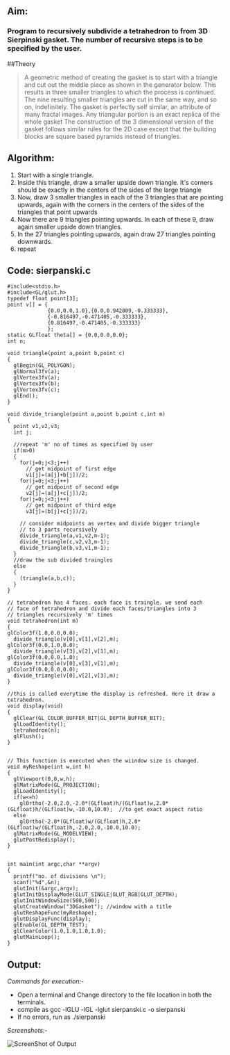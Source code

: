 ## Aim: 
### Program to recursively subdivide a tetrahedron to from 3D Sierpinski gasket. The number of recursive steps is to be specified by the user.

##Theory
> A geometric method of creating the gasket is to start with a triangle and cut out the middle piece as shown in the generator below. This results in three smaller triangles to which the process is continued. The nine resulting smaller triangles are cut in the same way, and so on, indefinitely. The gasket is perfectly self similar, an attribute of many fractal images. Any triangular portion is an exact replica of the whole gasket
> The construction of the 3 dimensional version of the gasket follows similar rules for the 2D case except that the building blocks are square based pyramids instead of triangles.

## Algorithm: 
1. Start with a single triangle.
2. Inside this triangle, draw a smaller upside down triangle. It's corners should be exactly in the centers of the sides of the large triangle
3. Now, draw 3 smaller triangles in each of the 3 triangles that are pointing upwards, again with the corners in the centers of the sides of the triangles that point upwards
4. Now there are 9 triangles pointing upwards. In each of these 9, draw again smaller upside down triangles.
5. In the 27 triangles pointing upwards, again draw 27 triangles pointing downwards.
6. repeat

## Code: sierpanski.c
    #include<stdio.h>
    #include<GL/glut.h>
    typedef float point[3];
    point v[] = {
                 {0.0,0.0,1.0},{0.0,0.942809,-0.333333},
                 {-0.816497,-0.471405,-0.333333},
                 {0.816497,-0.471405,-0.333333}
                 };
    static GLfloat theta[] = {0.0,0.0,0.0};
    int n;
    
    void triangle(point a,point b,point c)
    {
      glBegin(GL_POLYGON);
      glNormal3fv(a);
      glVertex3fv(a);
      glVertex3fv(b);
      glVertex3fv(c);
      glEnd();
    }
  
    void divide_triangle(point a,point b,point c,int m)
    {
      point v1,v2,v3;
      int j;
      
      //repeat 'm' no of times as specified by user
      if(m>0)		
      {
        for(j=0;j<3;j++)
          // get midpoint of first edge
          v1[j]=(a[j]+b[j])/2;		
        for(j=0;j<3;j++)
          // get midpoint of second edge
          v2[j]=(a[j]+c[j])/2;		
        for(j=0;j<3;j++)
          // get midpoint of third edge
          v3[j]=(b[j]+c[j])/2;		
        
        // consider midpoints as vertex and divide bigger triangle 
        // to 3 parts recursively
        divide_triangle(a,v1,v2,m-1);	
        divide_triangle(c,v2,v3,m-1);
        divide_triangle(b,v3,v1,m-1);
      }
      //draw the sub divided traingles
      else 
      {
        (triangle(a,b,c));		
      }
    }
    
    // tetrahedron has 4 faces. each face is traingle. we send each 
    // face of tetrahedron and divide each faces/triangles into 3 
    // triangles recursively 'm' times
    void tetrahedron(int m)
    {
    glColor3f(1.0,0.0,0.0);
      divide_triangle(v[0],v[1],v[2],m);
    glColor3f(0.0,1.0,0.0);
      divide_triangle(v[3],v[2],v[1],m);
    glColor3f(0.0,0.0,1.0);
      divide_triangle(v[0],v[3],v[1],m);
    glColor3f(0.0,0.0,0.0);
      divide_triangle(v[0],v[2],v[3],m);
    }
    
    //this is called everytime the display is refreshed. Here it draw a tetrahedron.
    void display(void)
    {
      glClear(GL_COLOR_BUFFER_BIT|GL_DEPTH_BUFFER_BIT);
      glLoadIdentity();
      tetrahedron(n);
      glFlush();
    }
    
    
    // This function is executed when the wiindow size is changed. 
    void myReshape(int w,int h)
    {
      glViewport(0,0,w,h);
      glMatrixMode(GL_PROJECTION);
      glLoadIdentity();
      if(w<=h)
        glOrtho(-2.0,2.0,-2.0*(GLfloat)h/(GLfloat)w,2.0*(GLfloat)h/(GLfloat)w,-10.0,10.0);	//to get exact aspect ratio
      else
        glOrtho(-2.0*(GLfloat)w/(GLfloat)h,2.0*(GLfloat)w/(GLfloat)h,-2.0,2.0,-10.0,10.0);
      glMatrixMode(GL_MODELVIEW);
      glutPostRedisplay();
    }
    
    
    int main(int argc,char **argv)
    {
      printf("no. of divisions \n");
      scanf("%d",&n);
      glutInit(&argc,argv);
      glutInitDisplayMode(GLUT_SINGLE|GLUT_RGB|GLUT_DEPTH);
      glutInitWindowSize(500,500);
      glutCreateWindow("3DGasket");	//window with a title
      glutReshapeFunc(myReshape);	
      glutDisplayFunc(display);
      glEnable(GL_DEPTH_TEST);
      glClearColor(1.0,1.0,1.0,1.0);
      glutMainLoop();
    }

## Output:
*Commands for execution:-*

* Open a terminal and Change directory to the file location in both the terminals.
* compile as gcc -lGLU -lGL -lglut sierpanski.c -o sierpanski
* If no errors, run as ./sierpanski

*Screenshots:-*

![ScreenShot of Output](sierpanski.png)   
